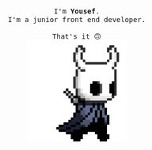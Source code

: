 <!-- ### Hi there 👋 -->
<p align="center">
  <br>
  <samp>
    I'm <b>Yousef</b>.
    <br>I'm a junior front end developer.<br>
    <br>That's it 🙃<br>
</samp>

  <img src="https://raw.githubusercontent.com/TanZng/TanZng/master/assets/hollor_knight3.gif" width="200"/>

</p>
<!--
**IamYousef/IamYousef** is a ✨ _special_ ✨ repository because its `README.md` (this file) appears on your GitHub profile.

Here are some ideas to get you started:

- 🔭 I’m currently working on ...
- 🌱 I’m currently learning ...
- 👯 I’m looking to collaborate on ...
- 🤔 I’m looking for help with ...
- 💬 Ask me about ...
- 📫 How to reach me: ...
- 😄 Pronouns: ...
- ⚡ Fun fact: ...
-->
